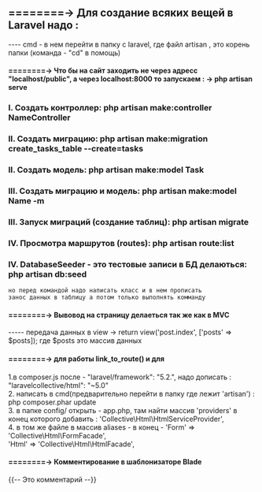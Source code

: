 
## ========-> Для создание всяких вещей в Laravel надо :      
---- cmd - в нем перейти в папку с laravel, где файл artisan , это корень папки (команда - "cd" в помощь)      


#### ========-> Что бы на сайт заходить не через адресс "localhost/public", а через localhost:8000 то запускаем : -> php artisan serve     


### I.   Создать контроллер:                       php artisan make:controller NameController
### II.  Создать миграцию:                         php artisan make:migration create_tasks_table --create=tasks     
### II.  Создать модель:                           php artisan make:model Task  
### III.  Создать миграцию и модель:               php artisan make:model Name -m     
### III. Запуск миграций (создание таблиц):        php artisan migrate
### IV.  Просмотра маршрутов (routes):             php artisan route:list
### IV.  DatabaseSeeder - это тестовые записи в БД делаються:   php artisan db:seed      
    но перед командой надо написать класс и в нем прописать     
    занос данных в таблицу а потом только выполнять комманду       


#### ========-> Вывовод на страницу делаеться так же как в MVC
----- передача данных в view -> return view('post.index', ['posts' => $posts]); где $posts это массив данных


#### ========-> для работы link_to_route() и для  
####  <link rel="stylesheet" href="{!! URL::asset('assets/css/booter/css/bootstrap.css') !!}">     
1.в composer.js после - "laravel/framework": "5.2.", надо дописать :   "laravelcollective/html": "~5.0"    
2. написать в cmd(предварительно перейти в папку где лежит 'artisan') : php composer.phar update    
3. в папке config/ открыть - app.php, там найти массив 'providers'  в конец которого добавить :     'Collective\Html\HtmlServiceProvider',    
4. в том же файле в массив aliases - в конец - 'Form' => 'Collective\Html\FormFacade',     
                                              'Html' => 'Collective\Html\HtmlFacade',         


#### ========-> Комментирование в шаблонизаторe Blade
{{-- Это комментарий --}}                                                               
